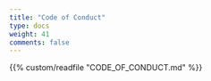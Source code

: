 ```yaml
---
title: "Code of Conduct"
type: docs
weight: 41
comments: false
---
```


{{% custom/readfile "CODE_OF_CONDUCT.md" %}}
